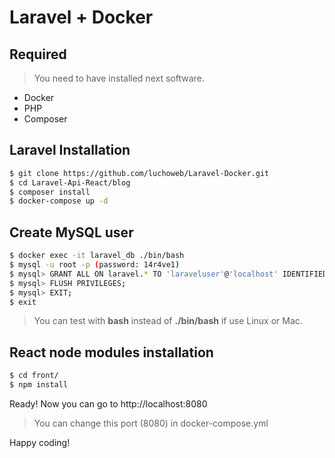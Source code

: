 # Laravel + Docker

## Required

> You need to have installed next software.

-   Docker
-   PHP
-   Composer

## Laravel Installation

```bash
$ git clone https://github.com/luchoweb/Laravel-Docker.git
$ cd Laravel-Api-React/blog
$ composer install
$ docker-compose up -d
```

## Create MySQL user

```bash
$ docker exec -it laravel_db ./bin/bash
$ mysql -u root -p (password: 14r4ve1)
$ mysql> GRANT ALL ON laravel.* TO 'laraveluser'@'localhost' IDENTIFIED BY '14r4ve1';
$ mysql> FLUSH PRIVILEGES;
$ mysql> EXIT;
$ exit
```

> You can test with **bash** instead of **./bin/bash** if use Linux or Mac.

## React node modules installation

```bash
$ cd front/
$ npm install
```

Ready!
Now you can go to http://localhost:8080

> You can change this port (8080) in docker-compose.yml

Happy coding!
